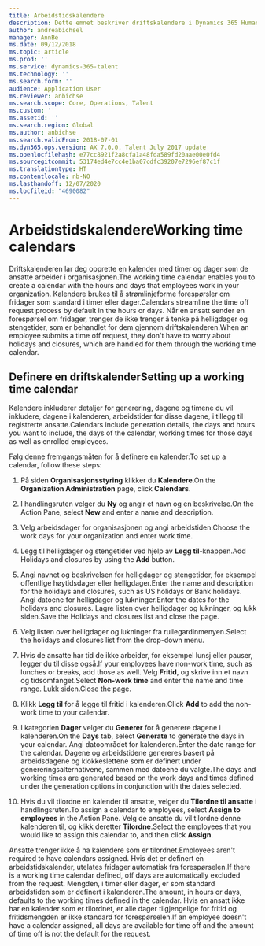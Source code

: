 ```yaml
---
title: Arbeidstidskalendere
description: Dette emnet beskriver driftskalendere i Dynamics 365 Human Resources og hvordan du definerer kalendere.
author: andreabichsel
manager: AnnBe
ms.date: 09/12/2018
ms.topic: article
ms.prod: ''
ms.service: dynamics-365-talent
ms.technology: ''
ms.search.form: ''
audience: Application User
ms.reviewer: anbichse
ms.search.scope: Core, Operations, Talent
ms.custom: ''
ms.assetid: ''
ms.search.region: Global
ms.author: anbichse
ms.search.validFrom: 2018-07-01
ms.dyn365.ops.version: AX 7.0.0, Talent July 2017 update
ms.openlocfilehash: e77cc8921f2a8cfa1a48fda589fd20aae00e0fd4
ms.sourcegitcommit: 53174ed4e7cc4e1ba07cdfc39207e7296ef87c1f
ms.translationtype: HT
ms.contentlocale: nb-NO
ms.lasthandoff: 12/07/2020
ms.locfileid: "4690082"
---
```

# <a name="working-time-calendars"></a><span data-ttu-id="1da7a-103">Arbeidstidskalendere</span><span class="sxs-lookup"><span data-stu-id="1da7a-103">Working time calendars</span></span>

<span data-ttu-id="1da7a-104">Driftskalenderen lar deg opprette en kalender med timer og dager som de ansatte arbeider i organisasjonen.</span><span class="sxs-lookup"><span data-stu-id="1da7a-104">The working time calendar enables you to create a calendar with the hours and days that employees work in your organization.</span></span> <span data-ttu-id="1da7a-105">Kalendere brukes til å strømlinjeforme forespørsler om fridager som standard i timer eller dager.</span><span class="sxs-lookup"><span data-stu-id="1da7a-105">Calendars streamline the time off request process by default in the hours or days.</span></span> <span data-ttu-id="1da7a-106">Når en ansatt sender en forespørsel om fridager, trenger de ikke trenger å tenke på helligdager og stengetider, som er behandlet for dem gjennom driftskalenderen.</span><span class="sxs-lookup"><span data-stu-id="1da7a-106">When an employee submits a time off request, they don't have to worry about holidays and closures, which are handled for them through the working time calendar.</span></span>

## <a name="setting-up-a-working-time-calendar"></a><span data-ttu-id="1da7a-107">Definere en driftskalender</span><span class="sxs-lookup"><span data-stu-id="1da7a-107">Setting up a working time calendar</span></span>

<span data-ttu-id="1da7a-108">Kalendere inkluderer detaljer for generering, dagene og timene du vil inkludere, dagene i kalenderen, arbeidstider for disse dagene, i tillegg til registrerte ansatte.</span><span class="sxs-lookup"><span data-stu-id="1da7a-108">Calendars include generation details, the days and hours you want to include, the days of the calendar, working times for those days as well as enrolled employees.</span></span> 

<span data-ttu-id="1da7a-109">Følg denne fremgangsmåten for å definere en kalender:</span><span class="sxs-lookup"><span data-stu-id="1da7a-109">To set up a calendar, follow these steps:</span></span>

1. <span data-ttu-id="1da7a-110">På siden **Organisasjonsstyring** klikker du **Kalendere**.</span><span class="sxs-lookup"><span data-stu-id="1da7a-110">On the **Organization Administration** page, click **Calendars**.</span></span>

2. <span data-ttu-id="1da7a-111">I handlingsruten velger du **Ny** og angir et navn og en beskrivelse.</span><span class="sxs-lookup"><span data-stu-id="1da7a-111">On the Action Pane, select **New** and enter a name and description.</span></span>

3. <span data-ttu-id="1da7a-112">Velg arbeidsdager for organisasjonen og angi arbeidstiden.</span><span class="sxs-lookup"><span data-stu-id="1da7a-112">Choose the work days for your organization and enter work time.</span></span>

4. <span data-ttu-id="1da7a-113">Legg til helligdager og stengetider ved hjelp av **Legg til**-knappen.</span><span class="sxs-lookup"><span data-stu-id="1da7a-113">Add Holidays and closures by using the **Add** button.</span></span>

5. <span data-ttu-id="1da7a-114">Angi navnet og beskrivelsen for helligdager og stengetider, for eksempel offentlige høytidsdager eller helligdager.</span><span class="sxs-lookup"><span data-stu-id="1da7a-114">Enter the name and description for the holidays and closures, such as US holidays or Bank holidays.</span></span> <span data-ttu-id="1da7a-115">Angi datoene for helligdager og lukninger.</span><span class="sxs-lookup"><span data-stu-id="1da7a-115">Enter the dates for the holidays and closures.</span></span> <span data-ttu-id="1da7a-116">Lagre listen over helligdager og lukninger, og lukk siden.</span><span class="sxs-lookup"><span data-stu-id="1da7a-116">Save the Holidays and closures list and close the page.</span></span>

6. <span data-ttu-id="1da7a-117">Velg listen over helligdager og lukninger fra rullegardinmenyen.</span><span class="sxs-lookup"><span data-stu-id="1da7a-117">Select the holidays and closures list from the drop-down menu.</span></span>

7. <span data-ttu-id="1da7a-118">Hvis de ansatte har tid de ikke arbeider, for eksempel lunsj eller pauser, legger du til disse også.</span><span class="sxs-lookup"><span data-stu-id="1da7a-118">If your employees have non-work time, such as lunches or breaks, add those as well.</span></span> <span data-ttu-id="1da7a-119">Velg **Fritid**, og skrive inn et navn og tidsomfanget.</span><span class="sxs-lookup"><span data-stu-id="1da7a-119">Select **Non-work time** and enter the name and time range.</span></span> <span data-ttu-id="1da7a-120">Lukk siden.</span><span class="sxs-lookup"><span data-stu-id="1da7a-120">Close the page.</span></span> 

8. <span data-ttu-id="1da7a-121">Klikk **Legg til** for å legge til fritid i kalenderen.</span><span class="sxs-lookup"><span data-stu-id="1da7a-121">Click **Add** to add the non-work time to your calendar.</span></span>

9. <span data-ttu-id="1da7a-122">I kategorien **Dager** velger du **Generer** for å generere dagene i kalenderen.</span><span class="sxs-lookup"><span data-stu-id="1da7a-122">On the **Days** tab, select **Generate** to generate the days in your calendar.</span></span> <span data-ttu-id="1da7a-123">Angi datoområdet for kalenderen.</span><span class="sxs-lookup"><span data-stu-id="1da7a-123">Enter the date range for the calendar.</span></span> <span data-ttu-id="1da7a-124">Dagene og arbeidstidene genereres basert på arbeidsdagene og klokkeslettene som er definert under genereringsalternativene, sammen med datoene du valgte.</span><span class="sxs-lookup"><span data-stu-id="1da7a-124">The days and working times are generated based on the work days and times defined under the generation options in conjunction with the dates selected.</span></span>

10. <span data-ttu-id="1da7a-125">Hvis du vil tilordne en kalender til ansatte, velger du **Tilordne til ansatte** i handlingsruten.</span><span class="sxs-lookup"><span data-stu-id="1da7a-125">To assign a calendar to employees, select **Assign to employees** in the Action Pane.</span></span> <span data-ttu-id="1da7a-126">Velg de ansatte du vil tilordne denne kalenderen til, og klikk deretter **Tilordne**.</span><span class="sxs-lookup"><span data-stu-id="1da7a-126">Select the employees that you would like to assign this calendar to, and then click **Assign**.</span></span>

<span data-ttu-id="1da7a-127">Ansatte trenger ikke å ha kalendere som er tilordnet.</span><span class="sxs-lookup"><span data-stu-id="1da7a-127">Employees aren't required to have calendars assigned.</span></span> <span data-ttu-id="1da7a-128">Hvis det er definert en arbeidstidskalender, utelates fridager automatisk fra forespørselen.</span><span class="sxs-lookup"><span data-stu-id="1da7a-128">If there is a working time calendar defined, off days are automatically excluded from the request.</span></span> <span data-ttu-id="1da7a-129">Mengden, i timer eller dager, er som standard arbeidstiden som er definert i kalenderen.</span><span class="sxs-lookup"><span data-stu-id="1da7a-129">The amount, in hours or days, defaults to the working times defined in the calendar.</span></span> <span data-ttu-id="1da7a-130">Hvis en ansatt ikke har en kalender som er tilordnet, er alle dager tilgjengelige for fritid og fritidsmengden er ikke standard for forespørselen.</span><span class="sxs-lookup"><span data-stu-id="1da7a-130">If an employee doesn't have a calendar assigned, all days are available for time off and the amount of time off is not the default for the request.</span></span> 
